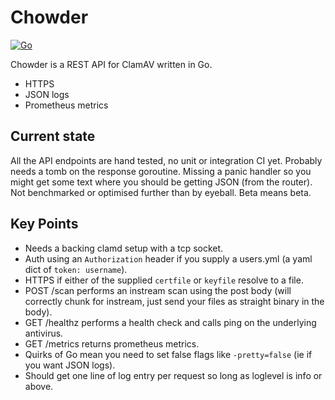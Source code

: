 # Chowder
[![Go](https://github.com/lachlanmunro/chowder/actions/workflows/go.yml/badge.svg)](https://github.com/lachlanmunro/chowder/actions/workflows/go.yml)

Chowder is a REST API for ClamAV written in Go.
* HTTPS
* JSON logs
* Prometheus metrics

## Current state
All the API endpoints are hand tested, no unit or integration CI yet. Probably needs a tomb on the response goroutine. Missing a panic handler so you might get some text where you should be getting JSON (from the router). Not benchmarked or optimised further than by eyeball. Beta means beta.

## Key Points
* Needs a backing clamd setup with a tcp socket.
* Auth using an `Authorization` header if you supply a users.yml (a yaml dict of `token: username`).
* HTTPS if either of the supplied `certfile` or `keyfile` resolve to a file.
* POST /scan performs an instream scan using the post body (will correctly chunk for instream, just send your files as straight binary in the body).
* GET /healthz performs a health check and calls ping on the underlying antivirus.
* GET /metrics returns prometheus metrics.
* Quirks of Go mean you need to set false flags like `-pretty=false` (ie if you want JSON logs).
* Should get one line of log entry per request so long as loglevel is info or above.
